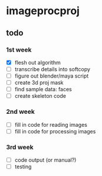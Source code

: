# imageprocproj

## todo

### 1st week
- [x] flesh out algorithm
- [ ] transcribe details into softcopy
- [ ] figure out blender/maya script
- [ ] create 3d proj mask
- [ ] find sample data: faces
- [ ] create skeleton code

### 2nd week
- [ ] fill in code for reading images
- [ ] fill in code for processing images

### 3rd week
- [ ] code output (or manual?)
- [ ] testing

